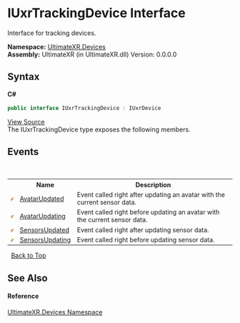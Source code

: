# IUxrTrackingDevice Interface
 

Interface for tracking devices.

**Namespace:**&nbsp;<a href="N_UltimateXR_Devices">UltimateXR.Devices</a><br />**Assembly:**&nbsp;UltimateXR (in UltimateXR.dll) Version: 0.0.0.0

## Syntax

**C#**<br />
``` C#
public interface IUxrTrackingDevice : IUxrDevice
```

<a href="UltimateXR/Scripts/Devices/IUxrTrackingDevice.cs" rel="noopener noreferrer" title="View the source code">View Source</a><br />
The IUxrTrackingDevice type exposes the following members.


## Events
&nbsp;<table><tr><th></th><th>Name</th><th>Description</th></tr><tr><td>![Public event](media/pubevent.gif "Public event")</td><td><a href="E_UltimateXR_Devices_IUxrTrackingDevice_AvatarUpdated">AvatarUpdated</a></td><td>
Event called right after updating an avatar with the current sensor data.</td></tr><tr><td>![Public event](media/pubevent.gif "Public event")</td><td><a href="E_UltimateXR_Devices_IUxrTrackingDevice_AvatarUpdating">AvatarUpdating</a></td><td>
Event called right before updating an avatar with the current sensor data.</td></tr><tr><td>![Public event](media/pubevent.gif "Public event")</td><td><a href="E_UltimateXR_Devices_IUxrTrackingDevice_SensorsUpdated">SensorsUpdated</a></td><td>
Event called right after updating sensor data.</td></tr><tr><td>![Public event](media/pubevent.gif "Public event")</td><td><a href="E_UltimateXR_Devices_IUxrTrackingDevice_SensorsUpdating">SensorsUpdating</a></td><td>
Event called right before updating sensor data.</td></tr></table>&nbsp;
<a href="#iuxrtrackingdevice-interface">Back to Top</a>

## See Also


#### Reference
<a href="N_UltimateXR_Devices">UltimateXR.Devices Namespace</a><br />